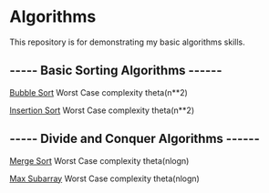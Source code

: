 # Algorithms


This repository is for demonstrating my basic algorithms skills.




## ----- Basic Sorting Algorithms ------

[Bubble Sort](https://github.com/fayez-als/Algorithms-practice/blob/main/Bubble_Sort.ipynb)
Worst Case complexity theta(n**2)

[Insertion Sort](https://github.com/fayez-als/Algorithms-practice/blob/main/Insertion_Sort.ipynb)
Worst Case complexity theta(n**2)





## ----- Divide and Conquer Algorithms ------
  

[Merge Sort](https://github.com/fayez-als/Algorithms-practice/blob/main/merge_sort.ipynb)
Worst Case complexity theta(nlogn)


[Max Subarray](https://github.com/fayez-als/Algorithms-practice/blob/main/max_subarray.ipynb)
Worst Case complexity theta(nlogn)


